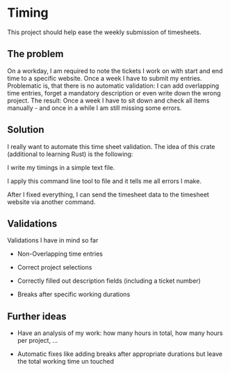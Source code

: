 # Timing

This project should help ease the weekly submission of timesheets.

## The problem

On a workday, I am required to note the tickets I work on with start and end time to a specific website. Once a week I have to submit my entries.
Problematic is, that there is no automatic validation: I can add overlapping time entries, forget a mandatory description or even write down the wrong project. The result: Once a week I have to sit down and check all items manually - and once in a while I am still missing some errors.

## Solution

I really want to automate this time sheet validation. The idea of this crate (additional to learning Rust) is the following:

I write my timings in a simple text file.

I apply this command line tool to file and it tells me all errors I make.

After I fixed everything, I can send the timesheet data to the timesheet website via another command.

## Validations

Validations I have in mind so far

* Non-Overlapping time entries

* Correct project selections

* Correctly filled out description fields (including a ticket number)

* Breaks after specific working durations

## Further ideas

* Have an analysis of my work: how many hours in total, how many hours per project, ...

* Automatic fixes like adding breaks after appropriate durations but leave the total working time un
touched
